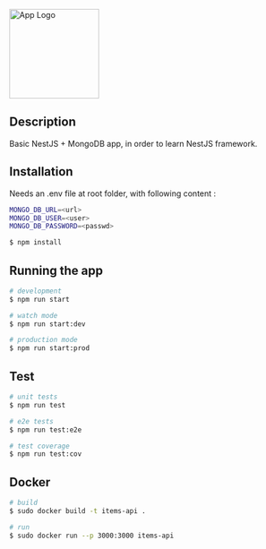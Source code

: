 <p>
  <img src="https://avatars2.githubusercontent.com/u/11575058?s=400&u=0a53313f7d7230104259cde85dcf755a85af186a&v=4" width="160" alt="App Logo" />
</p>

## Description

Basic NestJS + MongoDB app, in order to learn NestJS framework.

## Installation

Needs an .env file at root folder, with following content :
```bash
MONGO_DB_URL=<url>
MONGO_DB_USER=<user>
MONGO_DB_PASSWORD=<passwd>
```

```bash
$ npm install
```

## Running the app

```bash
# development
$ npm run start

# watch mode
$ npm run start:dev

# production mode
$ npm run start:prod
```

## Test

```bash
# unit tests
$ npm run test

# e2e tests
$ npm run test:e2e

# test coverage
$ npm run test:cov
```

## Docker

```bash
# build
$ sudo docker build -t items-api .

# run
$ sudo docker run --p 3000:3000 items-api
```
